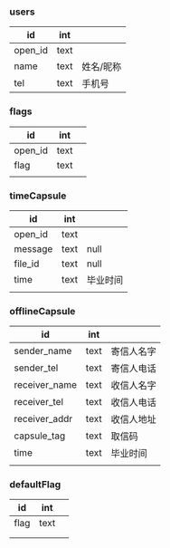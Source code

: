 ### users

| id      | int  |           |
| ------- | ---- | --------- |
| open_id | text |           |
| name    | text | 姓名/昵称 |
| tel     | text | 手机号    |

### flags

| id      | int  |      |
| ------- | ---- | ---- |
| open_id | text |      |
| flag    | text |      |
|         |      |      |

### timeCapsule

| id      | int  |          |
| ------- | ---- | -------- |
| open_id | text |          |
| message | text | null     |
| file_id | text | null     |
| time    | text | 毕业时间 |
|         |      |          |

### offlineCapsule

| id            | int  |            |
| ------------- | ---- | ---------- |
| sender_name   | text | 寄信人名字 |
| sender_tel    | text | 寄信人电话 |
| receiver_name | text | 收信人名字 |
| receiver_tel  | text | 收信人电话 |
| receiver_addr | text | 收信人地址 |
| capsule_tag   | text | 取信码     |
| time          | text | 毕业时间   |
|               |      |            |

### defaultFlag

| id   | int  |      |
| ---- | ---- | ---- |
| flag | text |      |
|      |      |      |
|      |      |      |

